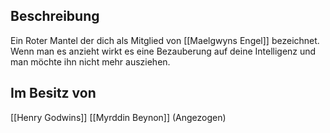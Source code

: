 ## Beschreibung
Ein Roter Mantel der dich als Mitglied von [[Maelgwyns Engel]] bezeichnet. Wenn man es anzieht wirkt es eine Bezauberung auf deine Intelligenz und man möchte ihn nicht mehr ausziehen.

## Im Besitz von
[[Henry Godwins]]
[[Myrddin Beynon]] (Angezogen)